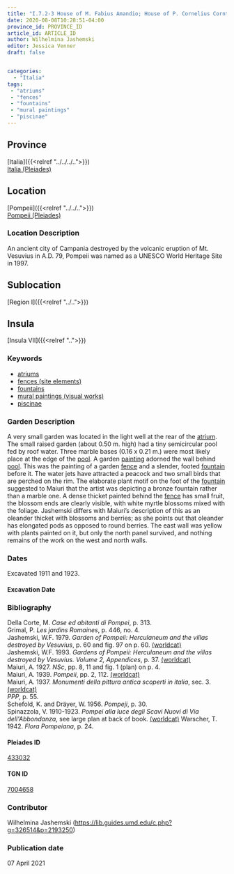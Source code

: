 ```yaml
---
title: "I.7.2-3 House of M. Fabius Amandio; House of P. Cornelius Cornthus"
date: 2020-08-08T10:28:51-04:00
province_id: PROVINCE_ID
article_id: ARTICLE_ID
author: Wilhelmina Jashemski
editor: Jessica Venner
draft: false


categories:
  - "Italia"
tags:
 - "atriums"
 - "fences"
 - "fountains"
 - "mural paintings"
 - "piscinae"
---
```


## Province
[Italia]({{<relref "../../../..">}}) \
[Italia (Pleiades)](https://pleiades.stoa.org/places/1052)

## Location
[Pompeii]({{<relref "../../..">}}) \
[Pompeii (Pleiades)](https://pleiades.stoa.org/places/433032)


### Location Description
An ancient city of Campania destroyed by the volcanic eruption of Mt. Vesuvius in A.D. 79, Pompeii was named as a UNESCO World Heritage Site in 1997.

## Sublocation
[Region I]({{<relref "../..">}})
## Insula
[Insula VII]({{<relref "..">}})

### Keywords

- [atriums](http://vocab.getty.edu/page/aat/300004097)
- [fences (site elements)](http://vocab.getty.edu/page/aat/300005044)
- [fountains](http://vocab.getty.edu/page/aat/300006179)
- [mural paintings (visual works)](http://vocab.getty.edu/page/aat/300033644)
- [piscinae]( http://vocab.getty.edu/page/aat/300375619)

### Garden Description

A very small garden was located in the light well at the rear of the [atrium](http://vocab.getty.edu/page/aat/300004097). The small raised garden (about 0.50 m. high) had a tiny semicircular pool fed by roof water. Three marble bases (0.16 x 0.21 m.) were most likely place at the edge of the [pool]( http://vocab.getty.edu/page/aat/300375619). A garden [painting](http://vocab.getty.edu/page/aat/300033644) adorned the wall behind [pool]( http://vocab.getty.edu/page/aat/300375619). This was the painting of a garden [fence](http://vocab.getty.edu/page/aat/300005044) and a slender, footed [fountain](http://vocab.getty.edu/page/aat/300006179) before it. The water jets have attracted a peacock and two small birds that are perched on the rim. The elaborate plant motif on the foot of the [fountain](http://vocab.getty.edu/page/aat/300006179) suggested to Maiuri that the artist was depicting a bronze fountain rather than a marble one. A dense thicket painted behind the [fence](http://vocab.getty.edu/page/aat/300005044)
 has small fruit, the blossom ends are clearly visible, with white myrtle blossoms mixed with the foliage. Jashemski differs with Maiuri’s description of this as an oleander thicket with blossoms and berries; as she points out that oleander has elongated pods as opposed to round berries. The east wall was yellow with plants painted on it, but only the north panel survived, and nothing remains of the work on the west and north walls.

<!--### Maps-->

<!--
OLD WAY (DO NOT USE)
![alt_text](../../images/image_name.ext)
*CAPTION*

NEW WAY ↓↓↓↓
{{< figure src="../../images/image_name.ext" alt="ALT_TEXT" title="CAPTION" >}}

### Plans

{{< figure src="../../../images/Fig_1_Region_I.tif" alt="Fig. 1: Plan of Pompeii with Region I highlighted, plan in Jashemski, Gardens, p.21." title="Fig. 1: Plan of Pompeii with Region I highlighted, plan in Jashemski, Gardens, p.21 (Rights Statement)." >}}

{{< figure src="../../images/Region_I_insula_vii.tif" alt="Fig. 2: Plan of Region I, insula vii, plan in Jashemski, *Gardens*, plan 10, p. 37; *NSc* (1929), pl. 18; Spinazzola, *Scavi nuovi*, vol. 1, after p. 679; Ibid, vol. 2, after p. 1027; entire insula in Eschebach." title="Fig. 2: Plan of Region I, insula vii, plan in Jashemski, *Gardens*, plan 10, p. 37; *NSc* (1929), pl. 18; Spinazzola, *Scavi nuovi*, vol. 1, after p. 679; Ibid, vol. 2, after p. 1027; entire insula in Eschebach (Rights Statement)." >}}

### Images

{{< figure src="../images/Fig_34_I.vii.3_54.8.64.jpg" alt="Fig. 3: I.vii. 54.8.64, S.A. Jashemski." title="Fig. 3: I.vii. 54.8.64, S.A. Jashemski (Rights Statement)." >}}

{{< figure src="../images/Fig_35_I.vii.3_54.7.54.jpg" alt="Fig. 4: I.vii. 54.7.54, S.A. Jashemski." title="Fig. 4: I.vii. 54.7.54, S.A. Jashemski (Rights Statement)." >}}

{{< figure src="../images/Fig_36_I.vii.3_53.38.64.jpg" alt="Fig. 5: I.vii. 53.38.64, S.A. Jashemski." title="Fig. 5: I.vii. 53.38.64, S.A. Jashemski (Rights Statement)." >}}

{{< figure src="../images/Fig_37_I.vii.2_12.36.72.jpg" alt="Fig. 6: I.vii. 12.36.72, S.A. Jashemski." title="Fig. 6: I.vii. 12.36.72, S.A. Jashemski (Rights Statement)." >}}-->

### Dates
Excavated 1911 and 1923.

#### Excavation Date


### Bibliography

Della Corte, M. *Case ed abitanti di Pompei*, p. 313.  
Grimal, P. *Les jardins Romaines*, p. 446, no. 4.  
Jashemski, W.F. 1979. *Garden of Pompeii: Herculaneum and the villas destroyed by Vesuvius*, p. 60 and fig. 97 on p. 60. [(worldcat)](https://www.worldcat.org/title/gardens-of-pompeii-1/oclc/312003872&referer=brief_results)    
Jashemski, W.F. 1993. *Gardens of Pompeii: Herculaneum and the villas destroyed by Vesuvius. Volume 2, Appendices*, p. 37. [(worldcat)](https://www.worldcat.org/title/gardens-of-pompeii-herculaneum-and-the-villas-destroyed-by-vesuvius-volume-2-appendices/oclc/222353569)  
Maiuri, A. 1927. *NSc*, pp. 8, 11 and fig. 1 (plan) on p. 4.  
Maiuri, A. 1939. *Pompeii*, pp. 2, 112. [(worldcat)](http://www.worldcat.org/oclc/470375462)  
Maiuri, A. 1937. *Monumenti della pittura antica scoperti in italia*, sec. 3. [(worldcat)](https://www.worldcat.org/title/monumenti-della-pittura-antica-scoperti-in-italia-3-pompei-12-le-pitture-della-casa-del-citarista/oclc/635056420)  
*PPP*, p. 55.  
Schefold, K. and Dräyer, W. 1956. *Pompeji*, p. 30.  
Spinazzola, V. 1910-1923. *Pompei alla luce degli Scavi Nuovi di Via dell'Abbondanza*, see large plan at back of book.  [(worldcat)](http://www.worldcat.org/oclc/883858580)
Warscher, T. 1942. *Flora Pompeiana*, p. 24.   


<!--#### Periodo ID-->

<!-- [PERIODO_ID](https://pleiades.stoa.org/places/PLEIADES_ID) -->

#### Pleiades ID

[433032](https://pleiades.stoa.org/places/433032)

#### TGN ID

[7004658](http://vocab.getty.edu/page/tgn/7004658)

### Contributor

Wilhelmina Jashemski (https://lib.guides.umd.edu/c.php?g=326514&p=2193250)

### Publication date

07 April 2021

<!--### Related articles-->

<!-- Links to other related articles. Leave blank for now -->